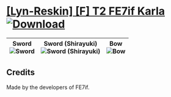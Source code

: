 # [\[Lyn-Reskin\] \[F\] T2 FE7if Karla](https://git.io/JisD0) [![Download](https://img.shields.io/badge/Download--red?style=social&logo=github)](https://git.io/JisDF)

| <b>Sword</b><br/><img alt="Sword" src="https://git.io/Jisiy"/> | <b>Sword (Shirayuki)</b><br/><img alt="Sword (Shirayuki)" src="https://git.io/Jisib"/> | <b>Bow</b><br/><img alt="Bow" src="https://git.io/JisiH"/> |
| :---: | :---: | :---: |

## Credits

Made by the developers of FE7if.

